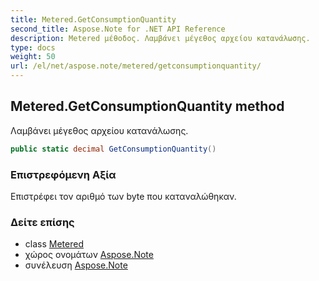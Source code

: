 ```yaml
---
title: Metered.GetConsumptionQuantity
second_title: Aspose.Note for .NET API Reference
description: Metered μέθοδος. Λαμβάνει μέγεθος αρχείου κατανάλωσης.
type: docs
weight: 50
url: /el/net/aspose.note/metered/getconsumptionquantity/
---
```

## Metered.GetConsumptionQuantity method

Λαμβάνει μέγεθος αρχείου κατανάλωσης.

```csharp
public static decimal GetConsumptionQuantity()
```

### Επιστρεφόμενη Αξία

Επιστρέφει τον αριθμό των byte που καταναλώθηκαν.

### Δείτε επίσης

* class [Metered](../)
* χώρος ονομάτων [Aspose.Note](../../metered/)
* συνέλευση [Aspose.Note](../../../)



